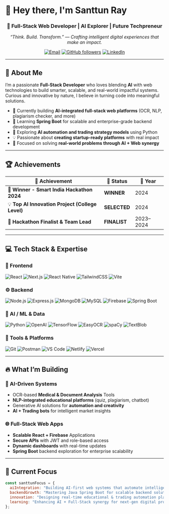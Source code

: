# 👋 Hey there, I'm Santtun Ray  

<div align="center">

### 🚀 Full-Stack Web Developer | AI Explorer | Future Techpreneur  

*“Think. Build. Transform.” — Crafting intelligent digital experiences that make an impact.*  

[![Email](https://img.shields.io/badge/Email-santtunray%40gmail.com-red?style=flat-square&logo=gmail&logoColor=white)](mailto:santtunray@gmail.com)
[![GitHub followers](https://img.shields.io/github/followers/santtun1?label=Follow&style=flat-square&logo=github)](https://github.com/santtun1)
[![LinkedIn](https://img.shields.io/badge/LinkedIn-Santtun_Ray-blue?style=flat-square&logo=linkedin&logoColor=white)](https://linkedin.com/in/santtun-ray-9bb121289)

</div>

---

## 🧠 About Me  

I’m a passionate **Full-Stack Developer** who loves blending **AI** with web technologies to build smarter, scalable, and real-world impactful systems.  
Curious and innovative by nature, I believe in turning code into meaningful solutions.  

- 🔭 Currently building **AI-integrated full-stack web platforms** (OCR, NLP, plagiarism checker, and more)  
- 🌱 Learning **Spring Boot** for scalable and enterprise-grade backend development  
- 🤖 Exploring **AI automation and trading strategy models** using Python  
- 💡 Passionate about **creating startup-ready platforms** with real impact  
- 🚀 Focused on solving **real-world problems through AI + Web synergy**

---

## 🏆 Achievements  

<div align="center">

| 🏅 Achievement | 🧩 Status | 📆 Year |
|----------------|------------|--------|
| 🥇 **Winner - Smart India Hackathon 2024** | **WINNER** | 2024 |
| 💡 **Top AI Innovation Project (College Level)** | **SELECTED** | 2024 |
| 🚀 **Hackathon Finalist & Team Lead** | **FINALIST** | 2023–2024 |

</div>

---

## 💻 Tech Stack & Expertise  

### 🎨 Frontend  
![React](https://img.shields.io/badge/React-20232A?style=for-the-badge&logo=react&logoColor=61DAFB)
![Next.js](https://img.shields.io/badge/Next.js-000000?style=for-the-badge&logo=next.js&logoColor=white)
![React Native](https://img.shields.io/badge/React_Native-20232A?style=for-the-badge&logo=react&logoColor=61DAFB)
![TailwindCSS](https://img.shields.io/badge/Tailwind_CSS-38B2AC?style=for-the-badge&logo=tailwind-css&logoColor=white)
![Vite](https://img.shields.io/badge/Vite-646CFF?style=for-the-badge&logo=vite&logoColor=white)

### ⚙️ Backend  
![Node.js](https://img.shields.io/badge/Node.js-339933?style=for-the-badge&logo=node.js&logoColor=white)
![Express.js](https://img.shields.io/badge/Express.js-000000?style=for-the-badge&logo=express&logoColor=white)
![MongoDB](https://img.shields.io/badge/MongoDB-47A248?style=for-the-badge&logo=mongodb&logoColor=white)
![MySQL](https://img.shields.io/badge/MySQL-005C84?style=for-the-badge&logo=mysql&logoColor=white)
![Firebase](https://img.shields.io/badge/Firebase-ffca28?style=for-the-badge&logo=firebase&logoColor=black)
![Spring Boot](https://img.shields.io/badge/Spring_Boot-6DB33F?style=for-the-badge&logo=spring-boot&logoColor=white)

### 🤖 AI / ML & Data  
![Python](https://img.shields.io/badge/Python-3776AB?style=for-the-badge&logo=python&logoColor=white)
![OpenAI](https://img.shields.io/badge/OpenAI-412991?style=for-the-badge&logo=openai&logoColor=white)
![TensorFlow](https://img.shields.io/badge/TensorFlow-FF6F00?style=for-the-badge&logo=tensorflow&logoColor=white)
![EasyOCR](https://img.shields.io/badge/EasyOCR-FFD43B?style=for-the-badge&logoColor=black)
![spaCy](https://img.shields.io/badge/spaCy-09A3D5?style=for-the-badge&logoColor=white)
![TextBlob](https://img.shields.io/badge/TextBlob-FF4088?style=for-the-badge&logoColor=white)

### 🧰 Tools & Platforms  
![Git](https://img.shields.io/badge/Git-F05032?style=for-the-badge&logo=git&logoColor=white)
![Postman](https://img.shields.io/badge/Postman-FF6C37?style=for-the-badge&logo=postman&logoColor=white)
![VS Code](https://img.shields.io/badge/VS_Code-0078D4?style=for-the-badge&logo=visualstudiocode&logoColor=white)
![Netlify](https://img.shields.io/badge/Netlify-00C7B7?style=for-the-badge&logo=netlify&logoColor=white)
![Vercel](https://img.shields.io/badge/Vercel-000000?style=for-the-badge&logo=vercel&logoColor=white)

---

## 🔥 What I’m Building  

### 🧠 AI-Driven Systems  
- OCR-based **Medical & Document Analysis** Tools  
- **NLP-integrated educational platforms** (quiz, plagiarism, chatbot)  
- Generative AI solutions for **automation and creativity**  
- **AI + Trading bots** for intelligent market insights  

### 🌐 Full-Stack Web Apps  
- **Scalable React + Firebase** Applications  
- **Secure APIs** with JWT and role-based access  
- **Dynamic dashboards** with real-time updates  
- **Spring Boot** backend exploration for enterprise scalability  

---

## 🎯 Current Focus  

```js
const santtunFocus = {
  aiIntegration: "Building AI-first web systems that automate intelligently",
  backendGrowth: "Mastering Java Spring Boot for scalable backend solutions",
  innovation: "Designing real-time educational & trading automation platforms",
  learning: "Enhancing AI + Full-Stack synergy for next-gen digital products"
};
